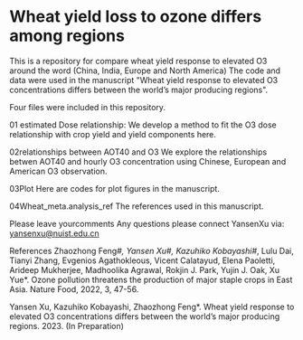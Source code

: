 # Wheat yield loss to ozone differs among regions
This is a repository for compare wheat yield response to elevated O3 around the word (China, India, Europe and North America)
The code and data were used in the manuscript "Wheat yield response to elevated O3 concentrations differs between the world’s major producing regions".

Four files were included in this repository.

01 estimated Dose relationship:
We develop a method to fit the O3 dose relationship with crop yield and yield components here. 

02relationships between AOT40 and O3
We explore the relationships betwen AOT40 and hourly O3 concentration using Chinese, European and American O3 observation.

03Plot
Here are codes for plot figures in the manuscript.

04Wheat_meta.analysis_ref
The references used in this manuscript.

Please leave yourcomments
Any questions please connect YansenXu via: yansenxu@nuist.edu.cn

References
Zhaozhong Feng#*, Yansen Xu#, Kazuhiko Kobayashi#*, Lulu Dai, Tianyi Zhang, Evgenios Agathokleous, Vicent Calatayud, Elena Paoletti, Arideep Mukherjee, Madhoolika Agrawal, Rokjin J. Park, Yujin J. Oak, Xu Yue*. Ozone pollution threatens the production of major staple crops in East Asia. Nature Food, 2022, 3, 47-56. 

Yansen Xu, Kazuhiko Kobayashi, Zhaozhong Feng*. Wheat yield response to elevated O3 concentrations differs between the world’s major producing regions. 2023. (In Preparation)
